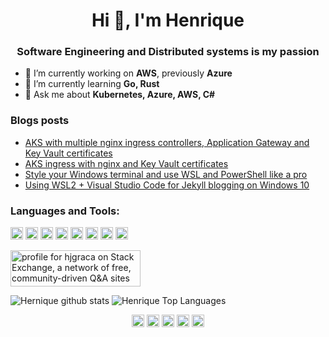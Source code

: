 <h1 align="center">Hi 👋, I'm Henrique</h1>
<h3 align="center">Software Engineering and Distributed systems is my passion</h3>

- 🔭 I’m currently working on **AWS**, previously **Azure**
- 🌱 I’m currently learning **Go, Rust**
- 💬 Ask me about **Kubernetes, Azure, AWS, C#**

### Blogs posts
<!-- BLOG-POST-LIST:START -->
- [AKS with multiple nginx ingress controllers, Application Gateway and Key Vault certificates](https://dev.to/hjgraca/aks-with-multiple-nginx-ingress-controllers-application-gateway-and-key-vault-certificates-47b1)
- [AKS ingress with nginx and Key Vault certificates](https://dev.to/hjgraca/aks-ingress-with-nginx-and-key-vault-certificates-2kma)
- [Style your Windows terminal and use WSL and PowerShell like a pro](https://dev.to/hjgraca/style-your-windows-terminal-and-use-wsl-and-powershell-like-a-pro-57fp)
- [Using WSL2 + Visual Studio Code for Jekyll blogging on Windows 10](https://dev.to/hjgraca/using-wsl2-visual-studio-code-for-jekyll-blogging-on-windows-10-516g)
<!-- BLOG-POST-LIST:END -->

### Languages and Tools:

<p align="left"><img src="https://cdn.jsdelivr.net/gh/devicons/devicon@v2.9.0/icons/csharp/csharp-original.svg" alt="csharp" width="20" height="20"/> <img src="https://cdn.jsdelivr.net/gh/devicons/devicon@v2.9.0/icons/docker/docker-original-wordmark.svg" alt="docker" width="20" height="20"/> <img src="https://cdn.jsdelivr.net/gh/devicons/devicon@v2.9.0/icons/dot-net/dot-net-original-wordmark.svg" alt="dotnet" width="20" height="20"/> <img src="https://cdn.jsdelivr.net/gh/devicons/devicon@v2.9.0/icons/javascript/javascript-original.svg" alt="javascript" width="20" height="20"/> <img src="https://cdn.jsdelivr.net/gh/devicons/devicon@v2.9.0/icons/mongodb/mongodb-original-wordmark.svg" alt="mongodb" width="20" height="20"/> <img src="https://cdn.jsdelivr.net/gh/devicons/devicon@v2.9.0/icons/redis/redis-original-wordmark.svg" alt="redis" width="20" height="20"/> <img src="https://cdn.jsdelivr.net/gh/devicons/devicon@v2.9.0/icons/nodejs/nodejs-original-wordmark.svg" alt="nodejs" width="20" height="20"/>
  <img src="https://cdn.jsdelivr.net/gh/devicons/devicon/icons/go/go-original.svg" alt="go" width="20" height="20"/>
</p>
<p align="center"> </p>

<a href="https://stackexchange.com/users/375981"><img src="https://stackexchange.com/users/flair/375981.png" width="208" height="58" alt="profile for hjgraca on Stack Exchange, a network of free, community-driven Q&amp;A sites" title="profile for hjgraca on Stack Exchange, a network of free, community-driven Q&amp;A sites"></a>

![Hernique github stats](https://github-readme-stats.vercel.app/api?username=hjgraca&show_icons=true&hide_border=true&count_private=true)
![Henrique Top Languages](https://github-readme-stats.vercel.app/api/top-langs/?username=hjgraca&hide=TeX&layout=compact&count_private=true)


<p align="center">
<a href="https://dev.to/hjgraca" target="blank"><img align="center" src="https://cdn.jsdelivr.net/npm/simple-icons@3.0.1/icons/dev-dot-to.svg" alt="hjgraca" height="20" width="20" /></a>
<a href="https://twitter.com/hjgraca" target="blank"><img align="center" src="https://cdn.jsdelivr.net/npm/simple-icons@3.0.1/icons/twitter.svg" alt="hjgraca" height="20" width="20" /></a>
<a href="https://linkedin.com/in/hjgraca" target="blank"><img align="center" src="https://cdn.jsdelivr.net/npm/simple-icons@3.0.1/icons/linkedin.svg" alt="hjgraca" height="20" width="20" /></a>
<a href="https://stackoverflow.com/users/727141" target="blank"><img align="center" src="https://cdn.jsdelivr.net/npm/simple-icons@3.0.1/icons/stackoverflow.svg" alt="727141" height="20" width="20" /></a>
<a href="https://medium.com/@hjgraca" target="blank"><img align="center" src="https://cdn.jsdelivr.net/npm/simple-icons@3.0.1/icons/medium.svg" alt="@hjgraca" height="20" width="20" /></a>
</p>

